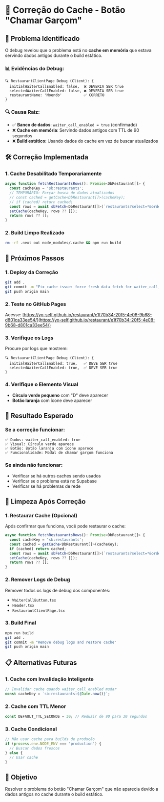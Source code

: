 # 🔧 Correção do Cache - Botão "Chamar Garçom"

## 🎯 **Problema Identificado**

O debug revelou que o problema está no **cache em memória** que estava servindo dados antigos durante o build estático.

### 📊 **Evidências do Debug:**
```
🔍 RestaurantClientPage Debug (Client): {
  initialWaiterCallEnabled: false,  ❌ DEVERIA SER true
  selectedWaiterCallEnabled: false, ❌ DEVERIA SER true
  restaurantName: 'Moendo'          ✅ CORRETO
}
```

### 🔍 **Causa Raiz:**
- ✅ **Banco de dados**: `waiter_call_enabled = true` (confirmado)
- ❌ **Cache em memória**: Servindo dados antigos com TTL de 90 segundos
- ❌ **Build estático**: Usando dados do cache em vez de buscar atualizados

## 🛠️ **Correção Implementada**

### **1. Cache Desabilitado Temporariamente**
```typescript
async function fetchRestaurantsRows(): Promise<DbRestaurant[]> {
  const cacheKey = 'sb:restaurants';
  // TEMPORÁRIO: Forçar busca de dados atualizados
  // const cached = getCache<DbRestaurant[]>(cacheKey);
  // if (cached) return cached;
  const rows = await sbFetch<DbRestaurant[]>(`restaurants?select=*&order=created_at.asc`);
  setCache(cacheKey, rows ?? []);
  return rows ?? [];
}
```

### **2. Build Limpo Realizado**
```bash
rm -rf .next out node_modules/.cache && npm run build
```

## 🚀 **Próximos Passos**

### **1. Deploy da Correção**
```bash
git add .
git commit -m "Fix cache issue: force fresh data fetch for waiter_call_enabled"
git push origin main
```

### **2. Teste no GitHub Pages**
Acesse: [https://yo-self.github.io/restaurant/e1f70b34-20f5-4e08-9b68-d801ca33ee54/](https://yo-self.github.io/restaurant/e1f70b34-20f5-4e08-9b68-d801ca33ee54/)

### **3. Verifique os Logs**
Procure por logs que mostrem:
```
🔍 RestaurantClientPage Debug (Client): {
  initialWaiterCallEnabled: true,   ✅ DEVE SER true
  selectedWaiterCallEnabled: true,  ✅ DEVE SER true
}
```

### **4. Verifique o Elemento Visual**
- **Círculo verde pequeno** com "D" deve aparecer
- **Botão laranja** com ícone deve aparecer

## 🎯 **Resultado Esperado**

### **Se a correção funcionar:**
```
✅ Dados: waiter_call_enabled: true
✅ Visual: Círculo verde aparece
✅ Botão: Botão laranja com ícone aparece
✅ Funcionalidade: Modal de chamar garçom funciona
```

### **Se ainda não funcionar:**
- Verificar se há outros caches sendo usados
- Verificar se o problema está no Supabase
- Verificar se há problemas de rede

## 🔄 **Limpeza Após Correção**

### **1. Restaurar Cache (Opcional)**
Após confirmar que funciona, você pode restaurar o cache:
```typescript
async function fetchRestaurantsRows(): Promise<DbRestaurant[]> {
  const cacheKey = 'sb:restaurants';
  const cached = getCache<DbRestaurant[]>(cacheKey);
  if (cached) return cached;
  const rows = await sbFetch<DbRestaurant[]>(`restaurants?select=*&order=created_at.asc`);
  setCache(cacheKey, rows ?? []);
  return rows ?? [];
}
```

### **2. Remover Logs de Debug**
Remover todos os logs de debug dos componentes:
- `WaiterCallButton.tsx`
- `Header.tsx`
- `RestaurantClientPage.tsx`

### **3. Build Final**
```bash
npm run build
git add .
git commit -m "Remove debug logs and restore cache"
git push origin main
```

## 📋 **Alternativas Futuras**

### **1. Cache com Invalidação Inteligente**
```typescript
// Invalidar cache quando waiter_call_enabled mudar
const cacheKey = `sb:restaurants:${Date.now()}`;
```

### **2. Cache com TTL Menor**
```typescript
const DEFAULT_TTL_SECONDS = 30; // Reduzir de 90 para 30 segundos
```

### **3. Cache Condicional**
```typescript
// Não usar cache para builds de produção
if (process.env.NODE_ENV === 'production') {
  // Buscar dados frescos
} else {
  // Usar cache
}
```

## 🎉 **Objetivo**
Resolver o problema do botão "Chamar Garçom" que não aparecia devido a dados antigos no cache durante o build estático.
